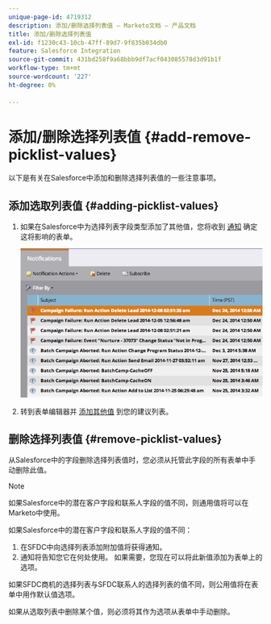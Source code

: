 ```yaml
---
unique-page-id: 4719312
description: 添加/删除选择列表值 — Marketo文档 — 产品文档
title: 添加/删除选择列表值
exl-id: f1230c43-10cb-47ff-89d7-9f835b034db0
feature: Salesforce Integration
source-git-commit: 431bd258f9a68bbb9df7acf043085578d3d91b1f
workflow-type: tm+mt
source-wordcount: '227'
ht-degree: 0%

---
```


# 添加/删除选择列表值 {#add-remove-picklist-values}

以下是有关在Salesforce中添加和删除选择列表值的一些注意事项。

## 添加选取列表值 {#adding-picklist-values}

1. 如果在Salesforce中为选择列表字段类型添加了其他值，您将收到 [通知](/help/marketo/product-docs/core-marketo-concepts/miscellaneous/understanding-notifications.md) 确定这将影响的表单。

   ![](assets/image2015-1-21-14-3a4-3a7.png)

1. 转到表单编辑器并 [添加其他值](/help/marketo/product-docs/demand-generation/forms/form-actions/add-a-country-picklist-to-your-form.md) 到您的建议列表。

## 删除选择列表值 {#remove-picklist-values}

从Salesforce中的字段删除选择列表值时，您必须从托管此字段的所有表单中手动删除此值。

>[!NOTE]
>
>如果Salesforce中的潜在客户字段和联系人字段的值不同，则通用值将可以在Marketo中使用。

如果Salesforce中的潜在客户字段和联系人字段的值不同：

1. 在SFDC中向选择列表添加附加值将获得通知。
1. 通知将告知您它在何处使用。 如果需要，您现在可以将此新值添加为表单上的选项。

如果SFDC商机的选择列表与SFDC联系人的选择列表的值不同，则公用值将在表单中用作默认值选项。

如果从选取列表中删除某个值，则必须将其作为选项从表单中手动删除。

